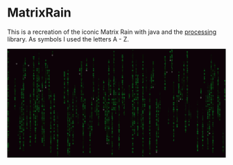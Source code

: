 # MatrixRain
This is a recreation of the iconic Matrix Rain with java and the [processing](https://github.com/processing) library.
As symbols I used the letters A - Z. 

![Matrix Rain](https://github.com/Doeschi/MatrixRain/blob/master/images/MatrixRain.png)
